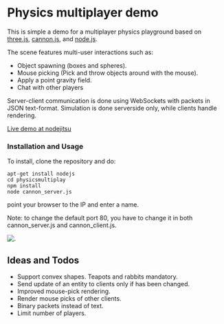 # Physics multiplayer demo

This is simple a demo for a multiplayer physics playground based on 
[three.js](https://github.com/mrdoob/three.js), [cannon.js](https://github.com/schteppe/cannon.js),
 and [node.js](http://nodejs.org/).

The scene features multi-user interactions such as:

 * Object spawning (boxes and spheres).
 * Mouse picking (Pick and throw objects around with the mouse).
 * Apply a point gravity field.
 * Chat with other players

Server-client communication is done using WebSockets with packets in JSON text-format. Simulation is done serverside only, while clients handle rendering.

[Live demo at nodejitsu](http://pmb.jit.su/)

### Installation and Usage

To install, clone the repository and do:

    apt-get install nodejs
    cd physicsmultiplay
    npm install
    node cannon_server.js

point your browser to the IP and enter a name.

Note: to change the default port 80, you have to change it in both cannon_server.js and cannon_client.js.


![.](http://content.screencast.com/users/dirkk1/folders/Jing/media/04ebcfa3-0870-4fc7-acfc-f954a0bba492/00000090.png)

## Ideas and Todos
* Support convex shapes. Teapots and rabbits mandatory.
* Send update of an entity to clients only if has been changed.
* Improved mouse-pick rendering.
* Render mouse picks of other clients.
* Binary packets instead of text.
* Limit number of players.
